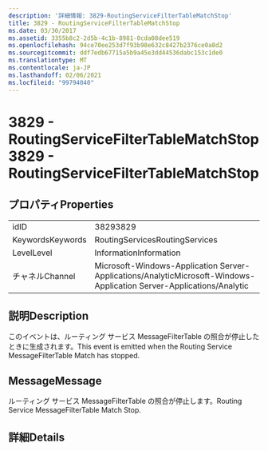 ```yaml
---
description: '詳細情報: 3829-RoutingServiceFilterTableMatchStop'
title: 3829 - RoutingServiceFilterTableMatchStop
ms.date: 03/30/2017
ms.assetid: 3355b8c2-2d5b-4c1b-8981-0cda08dee519
ms.openlocfilehash: 94ce70ee253d7f93b98e632c8427b2376ce0a8d2
ms.sourcegitcommit: ddf7edb67715a5b9a45e3dd44536dabc153c1de0
ms.translationtype: MT
ms.contentlocale: ja-JP
ms.lasthandoff: 02/06/2021
ms.locfileid: "99794040"
---
```

# <a name="3829---routingservicefiltertablematchstop"></a><span data-ttu-id="51edc-103">3829 - RoutingServiceFilterTableMatchStop</span><span class="sxs-lookup"><span data-stu-id="51edc-103">3829 - RoutingServiceFilterTableMatchStop</span></span>

## <a name="properties"></a><span data-ttu-id="51edc-104">プロパティ</span><span class="sxs-lookup"><span data-stu-id="51edc-104">Properties</span></span>  
  
|||  
|-|-|  
|<span data-ttu-id="51edc-105">id</span><span class="sxs-lookup"><span data-stu-id="51edc-105">ID</span></span>|<span data-ttu-id="51edc-106">3829</span><span class="sxs-lookup"><span data-stu-id="51edc-106">3829</span></span>|  
|<span data-ttu-id="51edc-107">Keywords</span><span class="sxs-lookup"><span data-stu-id="51edc-107">Keywords</span></span>|<span data-ttu-id="51edc-108">RoutingServices</span><span class="sxs-lookup"><span data-stu-id="51edc-108">RoutingServices</span></span>|  
|<span data-ttu-id="51edc-109">Level</span><span class="sxs-lookup"><span data-stu-id="51edc-109">Level</span></span>|<span data-ttu-id="51edc-110">Information</span><span class="sxs-lookup"><span data-stu-id="51edc-110">Information</span></span>|  
|<span data-ttu-id="51edc-111">チャネル</span><span class="sxs-lookup"><span data-stu-id="51edc-111">Channel</span></span>|<span data-ttu-id="51edc-112">Microsoft-Windows-Application Server-Applications/Analytic</span><span class="sxs-lookup"><span data-stu-id="51edc-112">Microsoft-Windows-Application Server-Applications/Analytic</span></span>|  
  
## <a name="description"></a><span data-ttu-id="51edc-113">説明</span><span class="sxs-lookup"><span data-stu-id="51edc-113">Description</span></span>  

 <span data-ttu-id="51edc-114">このイベントは、ルーティング サービス MessageFilterTable の照合が停止したときに生成されます。</span><span class="sxs-lookup"><span data-stu-id="51edc-114">This event is emitted when the Routing Service MessageFilterTable Match has stopped.</span></span>  
  
## <a name="message"></a><span data-ttu-id="51edc-115">Message</span><span class="sxs-lookup"><span data-stu-id="51edc-115">Message</span></span>  

 <span data-ttu-id="51edc-116">ルーティング サービス MessageFilterTable の照合が停止します。</span><span class="sxs-lookup"><span data-stu-id="51edc-116">Routing Service MessageFilterTable Match Stop.</span></span>  
  
## <a name="details"></a><span data-ttu-id="51edc-117">詳細</span><span class="sxs-lookup"><span data-stu-id="51edc-117">Details</span></span>
